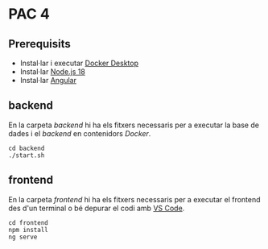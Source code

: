 # PAC 4

## Prerequisits
- Instal·lar i executar [Docker Desktop](https://www.docker.com/products/docker-desktop/)
- Instal·lar [Node.js 18](https://nodejs.org/en/download/package-manager/current)
- Instal·lar [Angular](https://angular.dev/tools/cli/setup-local)

## backend
En la carpeta *backend* hi ha els fitxers necessaris per a executar la base de dades i el *backend* en contenidors *Docker*.
```
cd backend
./start.sh
```

## frontend
En la carpeta *frontend* hi ha els fitxers necessaris per a executar el frontend des d'un terminal o bé depurar el codi amb [VS Code](https://code.visualstudio.com/).
```
cd frontend
npm install
ng serve
```
